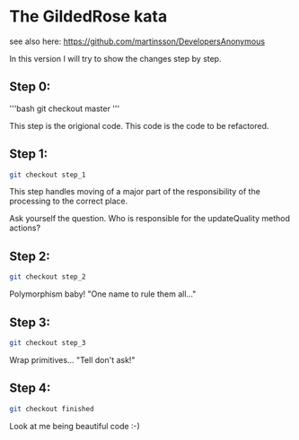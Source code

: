 # The GildedRose kata #

see also here: https://github.com/martinsson/DevelopersAnonymous

In this version I will try to show the changes step by step.


## Step 0: 

'''bash
git checkout master
'''

This step is the origional code. This code is the code to be refactored.

## Step 1:

```bash
git checkout step_1
```

This step handles moving of a major part of the responsibility of the processing to the correct place.

Ask yourself the question. Who is responsible for the updateQuality method actions?

## Step 2:

```bash
git checkout step_2
```

Polymorphism baby! "One name to rule them all..."

## Step 3:

```bash
git checkout step_3
```

Wrap primitives... "Tell don't ask!"

## Step 4:

```bash
git checkout finished
```

Look at me being beautiful code :-)



